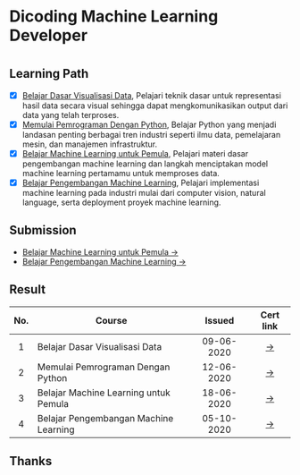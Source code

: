 # Dicoding Machine Learning Developer

# 

## Learning Path

- [x] [Belajar Dasar Visualisasi Data](https://www.dicoding.com/academies/177), Pelajari teknik dasar untuk representasi hasil data secara visual sehingga dapat mengkomunikasikan output dari data yang telah terproses.
- [x] [Memulai Pemrograman Dengan Python](https://www.dicoding.com/academies/86), Belajar Python yang menjadi landasan penting berbagai tren industri seperti ilmu data, pemelajaran mesin, dan manajemen infrastruktur.
- [x] [Belajar Machine Learning untuk Pemula](https://www.dicoding.com/academies/184), Pelajari materi dasar pengembangan machine learning dan langkah menciptakan model machine learning pertamamu untuk memproses data.
- [x] [Belajar Pengembangan Machine Learning](https://www.dicoding.com/academies/185), Pelajari implementasi machine learning pada industri mulai dari computer vision, natural language, serta deployment proyek machine learning.

## Submission

- [Belajar Machine Learning untuk Pemula →]()
- [Belajar Pengembangan Machine Learning →](https://github.com/mrbvrz/dicoding-machine-learning-developer/blob/master/belajar-pengembangan-machine-learning/)

## Result

| No.  | Course                                  |  Issued | Cert link |
|:----:|---|:-:|:-:|
|  1   |  Belajar Dasar Visualisasi Data         | 09-06-2020 | [→](https://raw.githubusercontent.com/mrbvrz/resume/master/certificates/cert-file/dicoding/academy/belajar-dasar-visualisasi-data.jpg) |
|  2   |  Memulai Pemrograman Dengan Python      | 12-06-2020 | [→](https://raw.githubusercontent.com/mrbvrz/resume/master/certificates/cert-file/dicoding/academy/memulai-pemrograman-dengan-python.jpg) |
|  3   |  Belajar Machine Learning untuk Pemula  | 18-06-2020 | [→](https://raw.githubusercontent.com/mrbvrz/resume/master/certificates/cert-file/dicoding/academy/belajar-machine-learning-untuk-pemula.jpg) |
|  4   |  Belajar Pengembangan Machine Learning  | 05-10-2020 | [→]() |

## Thanks
